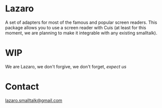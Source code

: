 # Lazaro
A set of adapters for most of the famous and popular screen readers. This package allows you to use a screen reader with Cuis (at least for this moment, we are planning to make it integrable with any existing smalltalk).

# WIP

We are Lazaro, we don't forgive, we don't forget, *expect us*


# Contact

lazaro.smalltalk@gmail.com
